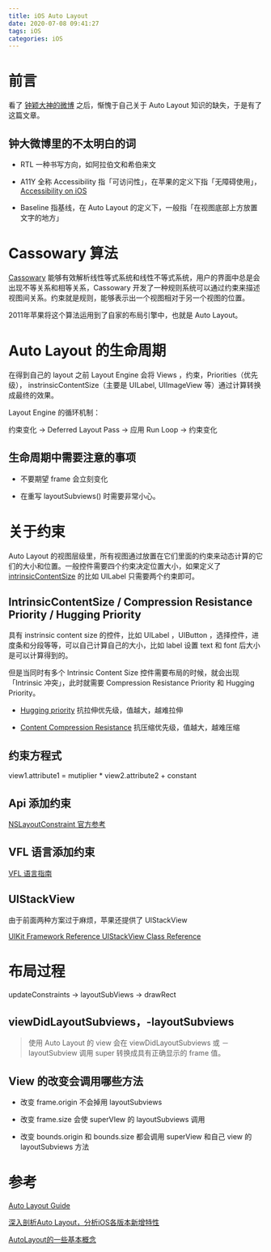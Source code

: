 ```yaml
---
title: iOS Auto Layout
date: 2020-07-08 09:41:27
tags: iOS
categories: iOS
---
```


# 前言

看了 [钟颖大神的微博](https://m.weibo.cn/1765732340/4435328616116891) 之后，惭愧于自己关于 Auto Layout 知识的缺失，于是有了这篇文章。

## 钟大微博里的不太明白的词

+ RTL 一种书写方向，如阿拉伯文和希伯来文

+ A11Y 全称 Accessibility 指「可访问性」，在苹果的定义下指「无障碍使用」，[Accessibility on iOS](https://developer.apple.com/accessibility/ios/)

+ Baseline 指基线，在 Auto Layout 的定义下，一般指「在视图底部上方放置文字的地方」

# Cassowary 算法

[Cassowary](http://constraints.cs.washington.edu/cassowary/) 能够有效解析线性等式系统和线性不等式系统，用户的界面中总是会出现不等关系和相等关系，Cassowary 开发了一种规则系统可以通过约束来描述视图间关系。约束就是规则，能够表示出一个视图相对于另一个视图的位置。

2011年苹果将这个算法运用到了自家的布局引擎中，也就是 Auto Layout。

# Auto Layout 的生命周期

在得到自己的 layout 之前 Layout Engine 会将 Views ，约束，Priorities（优先级）， instrinsicContentSize（主要是 UILabel, UIImageView 等）通过计算转换成最终的效果。

Layout Engine 的循环机制：

约束变化 -> Deferred Layout Pass -> 应用 Run Loop -> 约束变化

## 生命周期中需要注意的事项

+ 不要期望 frame 会立刻变化

+ 在重写 layoutSubviews() 时需要非常小心。

# 关于约束

Auto Layout 的视图层级里，所有视图通过放置在它们里面的约束来动态计算的它们的大小和位置。一般控件需要四个约束决定位置大小，如果定义了 [intrinsicContentSize](https://developer.apple.com/documentation/uikit/uiview/1622600-intrinsiccontentsize) 的比如 UILabel 只需要两个约束即可。

## IntrinsicContentSize / Compression Resistance Priority / Hugging Priority

具有 instrinsic content size 的控件，比如 UILabel ，UIButton ，选择控件，进度条和分段等等，可以自己计算自己的大小，比如 label 设置 text 和 font 后大小是可以计算得到的。

但是当同时有多个 Intrinsic Content Size 控件需要布局的时候，就会出现 「Intrinsic 冲突」，此时就需要 Compression Resistance Priority 和 Hugging Priority。

+ [Hugging priority](https://developer.apple.com/documentation/uikit/uiview/1622485-setcontenthuggingpriority) 抗拉伸优先级，值越大，越难拉伸
 
+ [Content Compression Resistance](https://developer.apple.com/documentation/uikit/uiview/1622526-setcontentcompressionresistancep) 抗压缩优先级，值越大，越难压缩

## 约束方程式

view1.attribute1 = mutiplier * view2.attribute2 + constant

## Api 添加约束

[NSLayoutConstraint 官方参考](https://developer.apple.com/documentation/uikit/nslayoutconstraint)

## VFL 语言添加约束

[VFL 语言指南](https://developer.apple.com/library/ios/documentation/UserExperience/Conceptual/AutolayoutPG/VisualFormatLanguage.html)

## UIStackView

由于前面两种方案过于麻烦，苹果还提供了 UIStackView

[UIKit Framework Reference UIStackView Class Reference](https://developer.apple.com/library/ios/documentation/UserExperience/Conceptual/AutolayoutPG/AutoLayoutWithoutConstraints.html)

# 布局过程

updateConstraints -> layoutSubViews -> drawRect

## viewDidLayoutSubviews，-layoutSubviews

> 使用 Auto Layout 的 view 会在 viewDidLayoutSubviews 或 －layoutSubview 调用 super 转换成具有正确显示的 frame 值。

## View 的改变会调用哪些方法

+ 改变 frame.origin 不会掉用 layoutSubviews

+ 改变 frame.size 会使 superVIew 的 layoutSubviews 调用

+ 改变 bounds.origin 和 bounds.size 都会调用 superView 和自己 view 的 layoutSubviews 方法

# 参考

[Auto Layout Guide](https://developer.apple.com/library/ios/documentation/UserExperience/Conceptual/AutolayoutPG/index.html)

[深入剖析Auto Layout，分析iOS各版本新增特性](https://ming1016.github.io/2015/11/03/deeply-analyse-autolayout/)

[AutoLayout的一些基本概念](https://github.com/ming1016/study/wiki/Masonry)


